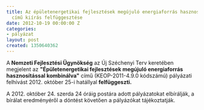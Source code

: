 ```yaml
---
title: Az épületenergetikai fejlesztések megújuló energiaforrás hasznosítással kombinálva
  című kiírás felfüggesztése
date: 2012-10-19 00:00:00 Z
categories:
- pályázat
layout: post
created: 1350640362
---
```


<p>A<strong> Nemzeti Fejlesztési Ügynökség</strong> az Új Széchenyi Terv keretében megjelent az <strong>"Épületenergetikai fejlesztések megújuló energiaforrás hasznosítással kombinálva"</strong> című (KEOP-2011-4.9.0 kódszámú) pályázati felhívást 2012. október 25-i hatállyal <strong>felfüggeszti.</strong></p><p>A 2012. október 24. szerda 24 óráig postára adott pályázatokat elbírálják, a bírálat eredményéről a döntést követően a pályázókat tájékoztatják.</p>
